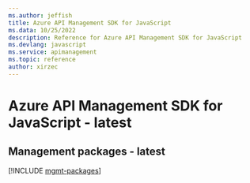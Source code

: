```yaml
---
ms.author: jeffish
title: Azure API Management SDK for JavaScript
ms.data: 10/25/2022
description: Reference for Azure API Management SDK for JavaScript
ms.devlang: javascript
ms.service: apimanagement
ms.topic: reference
author: xirzec
---
```

# Azure API Management SDK for JavaScript - latest

## Management packages - latest
[!INCLUDE [mgmt-packages](api-management-mgmt-index.md)]